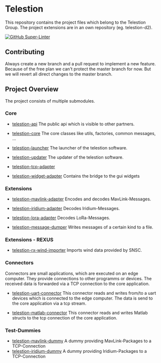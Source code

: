 # Telestion

This repository contains the project files which belong to the Telestion Group.
The project extensions are in an own repository (eg. telestion-d2).

[![GitHub Super-Linter](https://github.com/telestiongroup/telestion/workflows/Lint%20Code%20Base/badge.svg)](https://github.com/marketplace/actions/super-linter)

## Contributing

Always create a new branch and a pull request to implement a new feature.
Because of the free plan we can't protect the master branch for now.
But we will revert all direct changes to the master branch.

## Project Overview

The project consists of multiple submodules.

### Core

* [telestion-api](https://github.com/TelestionGroup/telestion/issues/2) The public api which is visible to other partners.

* [telestion-core](https://github.com/TelestionGroup/telestion/issues/1) The core classes like utils, factories, common messages, ...

* [telestion-launcher](https://github.com/TelestionGroup/telestion/issues/3) The launcher of the telestion software.

* [telestion-updater](https://github.com/TelestionGroup/telestion/issues/4) The updater of the telestion software.
  
* [telestion-tcp-adapter](https://github.com/TelestionGroup/telestion/issues/5)

* [telestion-widget-adapter](https://github.com/TelestionGroup/telestion/issues/14) Contains the bridge to the gui widgets

### Extensions

* [telestion-mavlink-adapter](https://github.com/TelestionGroup/telestion/issues/8) Encodes and decodes MavLink-Messages.

* [telestion-iridium-adapter](https://github.com/TelestionGroup/telestion/issues/9) Decodes Iridium-Messages.

* [telestion-lora-adapter]() Decodes LoRa-Messages.

* [telestion-message-dumper](https://github.com/TelestionGroup/telestion/issues/13) Writes messages of a certain kind to a file.

### Extensions - REXUS

* [telestion-rx-wind-importer](https://github.com/TelestionGroup/telestion/issues/12) Imports wind data provided by SNSC.


### Connectors

Connectors are small applications, which are executed on an edge computer. They provide connections to other programms or devices.
The received data is forwarded via a TCP connection to the core application.

* [telestion-uart-connector](https://github.com/TelestionGroup/telestion/issues/6) This connector reads and writes from/to a uart devices which is connected to the edge computer. The data is send to the core application via a tcp stream.

* [telestion-matlab-connector](https://github.com/TelestionGroup/telestion/issues/7) This connector reads and writes Matlab structs to the tcp connection of the core application.

### Test-Dummies

* [telestion-mavlink-dummy](https://github.com/TelestionGroup/telestion/issues/10) A dummy providing MavLink-Packages to a TCP-Connection
* [telestion-iridium-dummy](https://github.com/TelestionGroup/telestion/issues/11) A dummy providing Iridium-Packages to a TCP-Connection
